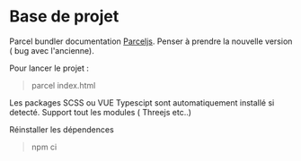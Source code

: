 # Base de projet 

Parcel bundler documentation [Parceljs](https://parceljs.org/).
Penser à prendre la nouvelle version ( bug avec l'ancienne).

Pour lancer le projet :
> parcel index.html

Les packages SCSS ou VUE Typescipt sont automatiquement installé si detecté.
Support tout les modules ( Threejs etc..)

Réinstaller les dépendences
> npm ci 

